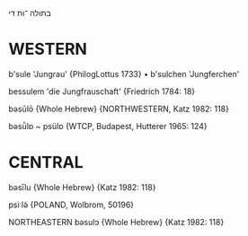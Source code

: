 בתולה
־ות
די 

WESTERN
========

b'sule 'Jungrau' {PhilogLottus 1733}
	•	b'sulchen 'Jungferchen'

bessulem 'die Jungfrauschaft' {Friedrich 1784: 18}

bəsūlō {Whole Hebrew} {NORTHWESTERN, Katz 1982: 118}

bəsǖlɒ ~ psülɒ {WTCP, Budapest, Hutterer 1965: 124}

CENTRAL
========

bəsīlu {Whole Hebrew} {Katz 1982: 118}

psiˑlə̃ {POLAND, Wolbrom, 50196}

NORTHEASTERN
bəsulɔ {Whole Hebrew} {Katz 1982: 118}
